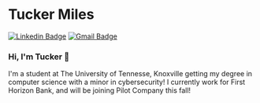 # Tucker Miles
[![Linkedin Badge](https://img.shields.io/badge/-tmiles2-blue?style=flat-square&logo=Linkedin&logoColor=white&link=https://www.linkedin.com/in/tmiles2/)](https://www.linkedin.com/in/tmiles2/) [![Gmail Badge](https://img.shields.io/badge/-tmiles7@vols.utk.edu-c14438?style=flat-square&logo=Gmail&logoColor=white&link=mailto:tmiles7@vols.utk.edu)](mailto:tmiles7@vols.utk.edu)

### Hi, I'm Tucker 👋

I'm a student at The University of Tennesse, Knoxville getting my degree in computer science with a minor in cybersecurity! I currently work for First Horizon Bank, and will be joining Pilot Company this fall!

<!--
[![Anurag's github stats](https://github-readme-stats.vercel.app/api?username=tuckermiles70&show_icons=true&title_color=fff&icon_color=79ff97&text_color=9f9f9f&bg_color=151515)](https://github.com/anuraghazra/github-readme-stats)
-->

<!--
**tuckermiles70/tuckermiles70** is a ✨ _special_ ✨ repository because its `README.md` (this file) appears on your GitHub profile.

Here are some ideas to get you started:

- 🔭 I’m currently working on ...
- 🌱 I’m currently learning ...
- 👯 I’m looking to collaborate on ...
- 🤔 I’m looking for help with ...
- 💬 Ask me about ...
- 📫 How to reach me: ...
- 😄 Pronouns: ...
- ⚡ Fun fact: ...
-->
